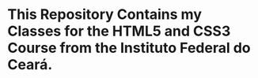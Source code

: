 # This Repository Contains my Classes for the HTML5 and CSS3 Course from the Instituto Federal do Ceará. 
